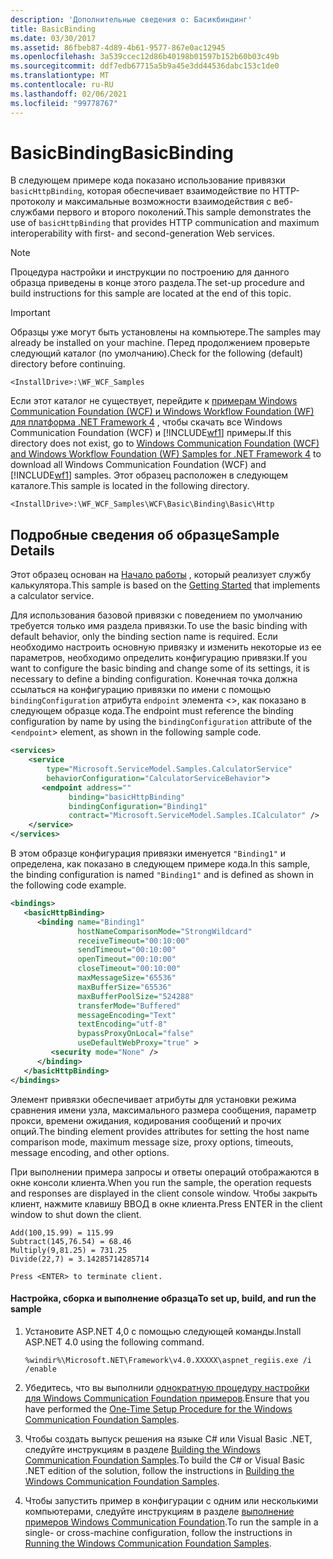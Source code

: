 ```yaml
---
description: 'Дополнительные сведения о: Басикбиндинг'
title: BasicBinding
ms.date: 03/30/2017
ms.assetid: 86fbeb87-4d89-4b61-9577-867e0ac12945
ms.openlocfilehash: 3a539ccec12d86b40198b01597b152b60b03c49b
ms.sourcegitcommit: ddf7edb67715a5b9a45e3dd44536dabc153c1de0
ms.translationtype: MT
ms.contentlocale: ru-RU
ms.lasthandoff: 02/06/2021
ms.locfileid: "99778767"
---
```

# <a name="basicbinding"></a><span data-ttu-id="7e0d6-103">BasicBinding</span><span class="sxs-lookup"><span data-stu-id="7e0d6-103">BasicBinding</span></span>

<span data-ttu-id="7e0d6-104">В следующем примере кода показано использование привязки `basicHttpBinding`, которая обеспечивает взаимодействие по HTTP-протоколу и максимальные возможности взаимодействия с веб-службами первого и второго поколений.</span><span class="sxs-lookup"><span data-stu-id="7e0d6-104">This sample demonstrates the use of `basicHttpBinding` that provides HTTP communication and maximum interoperability with first- and second-generation Web services.</span></span>

> [!NOTE]
> <span data-ttu-id="7e0d6-105">Процедура настройки и инструкции по построению для данного образца приведены в конце этого раздела.</span><span class="sxs-lookup"><span data-stu-id="7e0d6-105">The set-up procedure and build instructions for this sample are located at the end of this topic.</span></span>

> [!IMPORTANT]
> <span data-ttu-id="7e0d6-106">Образцы уже могут быть установлены на компьютере.</span><span class="sxs-lookup"><span data-stu-id="7e0d6-106">The samples may already be installed on your machine.</span></span> <span data-ttu-id="7e0d6-107">Перед продолжением проверьте следующий каталог (по умолчанию).</span><span class="sxs-lookup"><span data-stu-id="7e0d6-107">Check for the following (default) directory before continuing.</span></span>
>
> `<InstallDrive>:\WF_WCF_Samples`
>
> <span data-ttu-id="7e0d6-108">Если этот каталог не существует, перейдите к [примерам Windows Communication Foundation (WCF) и Windows Workflow Foundation (WF) для платформа .NET Framework 4](https://www.microsoft.com/download/details.aspx?id=21459) , чтобы скачать все Windows Communication Foundation (WCF) и [!INCLUDE[wf1](../../../../includes/wf1-md.md)] примеры.</span><span class="sxs-lookup"><span data-stu-id="7e0d6-108">If this directory does not exist, go to [Windows Communication Foundation (WCF) and Windows Workflow Foundation (WF) Samples for .NET Framework 4](https://www.microsoft.com/download/details.aspx?id=21459) to download all Windows Communication Foundation (WCF) and [!INCLUDE[wf1](../../../../includes/wf1-md.md)] samples.</span></span> <span data-ttu-id="7e0d6-109">Этот образец расположен в следующем каталоге.</span><span class="sxs-lookup"><span data-stu-id="7e0d6-109">This sample is located in the following directory.</span></span>
>
> `<InstallDrive>:\WF_WCF_Samples\WCF\Basic\Binding\Basic\Http`

## <a name="sample-details"></a><span data-ttu-id="7e0d6-110">Подробные сведения об образце</span><span class="sxs-lookup"><span data-stu-id="7e0d6-110">Sample Details</span></span>

<span data-ttu-id="7e0d6-111">Этот образец основан на [Начало работы](getting-started-sample.md) , который реализует службу калькулятора.</span><span class="sxs-lookup"><span data-stu-id="7e0d6-111">This sample is based on the [Getting Started](getting-started-sample.md) that implements a calculator service.</span></span>

<span data-ttu-id="7e0d6-112">Для использования базовой привязки с поведением по умолчанию требуется только имя раздела привязки.</span><span class="sxs-lookup"><span data-stu-id="7e0d6-112">To use the basic binding with default behavior, only the binding section name is required.</span></span> <span data-ttu-id="7e0d6-113">Если необходимо настроить основную привязку и изменить некоторые из ее параметров, необходимо определить конфигурацию привязки.</span><span class="sxs-lookup"><span data-stu-id="7e0d6-113">If you want to configure the basic binding and change some of its settings, it is necessary to define a binding configuration.</span></span> <span data-ttu-id="7e0d6-114">Конечная точка должна ссылаться на конфигурацию привязки по имени с помощью `bindingConfiguration` атрибута `endpoint` элемента <>, как показано в следующем образце кода.</span><span class="sxs-lookup"><span data-stu-id="7e0d6-114">The endpoint must reference the binding configuration by name by using the `bindingConfiguration` attribute of the <`endpoint`> element, as shown in the following sample code.</span></span>

```xml
<services>
    <service
        type="Microsoft.ServiceModel.Samples.CalculatorService"
        behaviorConfiguration="CalculatorServiceBehavior">
       <endpoint address=""
             binding="basicHttpBinding"
             bindingConfiguration="Binding1"
             contract="Microsoft.ServiceModel.Samples.ICalculator" />
    </service>
</services>
```

<span data-ttu-id="7e0d6-115">В этом образце конфигурация привязки именуется `"Binding1"` и определена, как показано в следующем примере кода.</span><span class="sxs-lookup"><span data-stu-id="7e0d6-115">In this sample, the binding configuration is named `"Binding1"` and is defined as shown in the following code example.</span></span>

```xml
<bindings>
   <basicHttpBinding>
      <binding name="Binding1"
               hostNameComparisonMode="StrongWildcard"
               receiveTimeout="00:10:00"
               sendTimeout="00:10:00"
               openTimeout="00:10:00"
               closeTimeout="00:10:00"
               maxMessageSize="65536"
               maxBufferSize="65536"
               maxBufferPoolSize="524288"
               transferMode="Buffered"
               messageEncoding="Text"
               textEncoding="utf-8"
               bypassProxyOnLocal="false"
               useDefaultWebProxy="true" >
         <security mode="None" />
      </binding>
   </basicHttpBinding>
</bindings>
```

<span data-ttu-id="7e0d6-116">Элемент привязки обеспечивает атрибуты для установки режима сравнения имени узла, максимального размера сообщения, параметр прокси, времени ожидания, кодирования сообщений и прочих опций.</span><span class="sxs-lookup"><span data-stu-id="7e0d6-116">The binding element provides attributes for setting the host name comparison mode, maximum message size, proxy options, timeouts, message encoding, and other options.</span></span>

<span data-ttu-id="7e0d6-117">При выполнении примера запросы и ответы операций отображаются в окне консоли клиента.</span><span class="sxs-lookup"><span data-stu-id="7e0d6-117">When you run the sample, the operation requests and responses are displayed in the client console window.</span></span> <span data-ttu-id="7e0d6-118">Чтобы закрыть клиент, нажмите клавишу ВВОД в окне клиента.</span><span class="sxs-lookup"><span data-stu-id="7e0d6-118">Press ENTER in the client window to shut down the client.</span></span>

```console
Add(100,15.99) = 115.99
Subtract(145,76.54) = 68.46
Multiply(9,81.25) = 731.25
Divide(22,7) = 3.14285714285714

Press <ENTER> to terminate client.
```

#### <a name="to-set-up-build-and-run-the-sample"></a><span data-ttu-id="7e0d6-119">Настройка, сборка и выполнение образца</span><span class="sxs-lookup"><span data-stu-id="7e0d6-119">To set up, build, and run the sample</span></span>

1. <span data-ttu-id="7e0d6-120">Установите ASP.NET 4,0 с помощью следующей команды.</span><span class="sxs-lookup"><span data-stu-id="7e0d6-120">Install ASP.NET 4.0 using the following command.</span></span>

    ```console
    %windir%\Microsoft.NET\Framework\v4.0.XXXXX\aspnet_regiis.exe /i /enable
    ```

2. <span data-ttu-id="7e0d6-121">Убедитесь, что вы выполнили [однократную процедуру настройки для Windows Communication Foundation примеров](one-time-setup-procedure-for-the-wcf-samples.md).</span><span class="sxs-lookup"><span data-stu-id="7e0d6-121">Ensure that you have performed the [One-Time Setup Procedure for the Windows Communication Foundation Samples](one-time-setup-procedure-for-the-wcf-samples.md).</span></span>

3. <span data-ttu-id="7e0d6-122">Чтобы создать выпуск решения на языке C# или Visual Basic .NET, следуйте инструкциям в разделе [Building the Windows Communication Foundation Samples](building-the-samples.md).</span><span class="sxs-lookup"><span data-stu-id="7e0d6-122">To build the C# or Visual Basic .NET edition of the solution, follow the instructions in [Building the Windows Communication Foundation Samples](building-the-samples.md).</span></span>

4. <span data-ttu-id="7e0d6-123">Чтобы запустить пример в конфигурации с одним или несколькими компьютерами, следуйте инструкциям в разделе [выполнение примеров Windows Communication Foundation](running-the-samples.md).</span><span class="sxs-lookup"><span data-stu-id="7e0d6-123">To run the sample in a single- or cross-machine configuration, follow the instructions in [Running the Windows Communication Foundation Samples](running-the-samples.md).</span></span>
